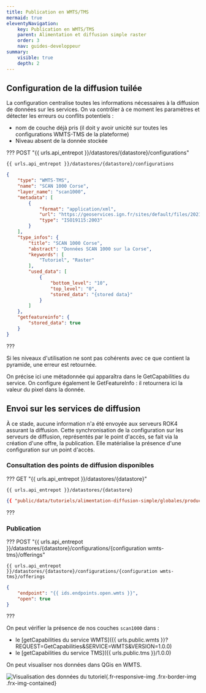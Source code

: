 ```yaml
---
title: Publication en WMTS/TMS
mermaid: true
eleventyNavigation:
    key: Publication en WMTS/TMS
    parent: Alimentation et diffusion simple raster
    order: 3
    nav: guides-developpeur
summary:
    visible: true
    depth: 2    
---
```


## Configuration de la diffusion tuilée

La configuration centralise toutes les informations nécessaires à la diffusion de données sur les services. On va contrôler à ce moment les paramètres et détecter les erreurs ou conflits potentiels :

* nom de couche déjà pris (il doit y avoir unicité sur toutes les configurations WMTS-TMS de la plateforme)
* Niveau absent de la donnée stockée

??? POST "{{ urls.api_entrepot }}/datastores/{datastore}/configurations"

``` title="Contenu" 
{{ urls.api_entrepot }}/datastores/{datastore}/configurations
```

```json
{
    "type": "WMTS-TMS",
    "name": "SCAN 1000 Corse",
    "layer_name": "scan1000",
    "metadata": [
        {
            "format": "application/xml",
            "url": "https://geoservices.ign.fr/sites/default/files/2021-07/IGNF_SCAN1000r_2-1.xml",
            "type": "ISO19115:2003"
        }
    ],
    "type_infos": {
        "title": "SCAN 1000 Corse",
        "abstract": "Données SCAN 1000 sur la Corse",
        "keywords": [
            "Tutoriel", "Raster"
        ],
        "used_data": [
            {
                "bottom_level": "10",
                "top_level": "0",
                "stored_data": "{stored data}"
            }
        ]
    },
    "getfeatureinfo": {
        "stored_data": true
    }
}
```
???
<br>

Si les niveaux d'utilisation ne sont pas cohérents avec ce que contient la pyramide, une erreur est retournée.

On précise ici une métadonnée qui apparaîtra dans le GetCapabilities du service. On configure également le GetFeatureInfo : il retournera ici la valeur du pixel dans la donnée.

## Envoi sur les services de diffusion

À ce stade, aucune information n'a été envoyée aux serveurs ROK4 assurant la diffusion. Cette synchronisation de la configuration sur les serveurs de diffusion, représentés par le point d'accès, se fait via la création d'une offre, la publication. Elle matérialise la présence d'une configuration sur un point d'accès.

### Consultation des points de diffusion disponibles

??? GET "{{ urls.api_entrepot }}/datastores/{datastore}"

``` title="Contenu" 
{{ urls.api_entrepot }}/datastores/{datastore}
```

```json
{{ "public/data/tutoriels/alimentation-diffusion-simple/globales/production/endpoints.json" | readJSON | safe }}
```
???
<br>


### Publication

??? POST "{{ urls.api_entrepot }}/datastores/{datastore}/configurations/{configuration wmts-tms}/offerings"

``` title="Contenu" 
{{ urls.api_entrepot }}/datastores/{datastore}/configurations/{configuration wmts-tms}/offerings
```

```json
{
    "endpoint": "{{ ids.endpoints.open.wmts }}",
    "open": true
}
```
???
<br>

On peut vérifier la présence de nos couches `scan1000` dans :
- le [getCapabilities du service WMTS]({{ urls.public.wmts }}?REQUEST=GetCapabilities&SERVICE=WMTS&VERSION=1.0.0)
- le [getCapabilities du service TMS]({{ urls.public.tms }}/1.0.0)

On peut visualiser nos données dans QGis en WMTS.

![Visualisation des données du tutoriel](/img/guides-developpeur/raster/alimentation-diffusion/donnees_wmts.png){.fr-responsive-img .frx-border-img .frx-img-contained}